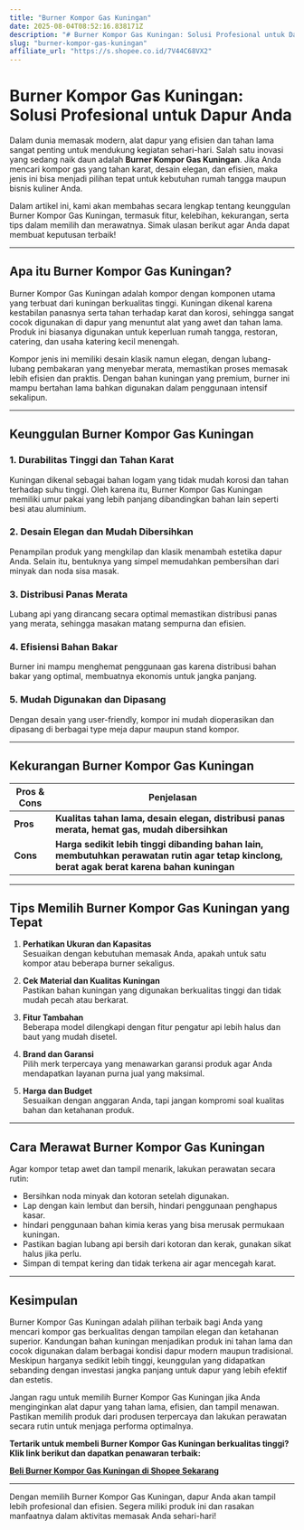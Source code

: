 ```yaml
---
title: "Burner Kompor Gas Kuningan"
date: 2025-08-04T08:52:16.838171Z
description: "# Burner Kompor Gas Kuningan: Solusi Profesional untuk Dapur Anda..."
slug: "burner-kompor-gas-kuningan"
affiliate_url: "https://s.shopee.co.id/7V44C68VX2"
---
```

# Burner Kompor Gas Kuningan: Solusi Profesional untuk Dapur Anda

Dalam dunia memasak modern, alat dapur yang efisien dan tahan lama sangat penting untuk mendukung kegiatan sehari-hari. Salah satu inovasi yang sedang naik daun adalah **Burner Kompor Gas Kuningan**. Jika Anda mencari kompor gas yang tahan karat, desain elegan, dan efisien, maka jenis ini bisa menjadi pilihan tepat untuk kebutuhan rumah tangga maupun bisnis kuliner Anda.

Dalam artikel ini, kami akan membahas secara lengkap tentang keunggulan Burner Kompor Gas Kuningan, termasuk fitur, kelebihan, kekurangan, serta tips dalam memilih dan merawatnya. Simak ulasan berikut agar Anda dapat membuat keputusan terbaik!

---

## Apa itu Burner Kompor Gas Kuningan?

Burner Kompor Gas Kuningan adalah kompor dengan komponen utama yang terbuat dari kuningan berkualitas tinggi. Kuningan dikenal karena kestabilan panasnya serta tahan terhadap karat dan korosi, sehingga sangat cocok digunakan di dapur yang menuntut alat yang awet dan tahan lama. Produk ini biasanya digunakan untuk keperluan rumah tangga, restoran, catering, dan usaha katering kecil menengah.

Kompor jenis ini memiliki desain klasik namun elegan, dengan lubang-lubang pembakaran yang menyebar merata, memastikan proses memasak lebih efisien dan praktis. Dengan bahan kuningan yang premium, burner ini mampu bertahan lama bahkan digunakan dalam penggunaan intensif sekalipun.

---

## Keunggulan Burner Kompor Gas Kuningan

### 1. Durabilitas Tinggi dan Tahan Karat

Kuningan dikenal sebagai bahan logam yang tidak mudah korosi dan tahan terhadap suhu tinggi. Oleh karena itu, Burner Kompor Gas Kuningan memiliki umur pakai yang lebih panjang dibandingkan bahan lain seperti besi atau aluminium.

### 2. Desain Elegan dan Mudah Dibersihkan

Penampilan produk yang mengkilap dan klasik menambah estetika dapur Anda. Selain itu, bentuknya yang simpel memudahkan pembersihan dari minyak dan noda sisa masak.

### 3. Distribusi Panas Merata

Lubang api yang dirancang secara optimal memastikan distribusi panas yang merata, sehingga masakan matang sempurna dan efisien.

### 4. Efisiensi Bahan Bakar

Burner ini mampu menghemat penggunaan gas karena distribusi bahan bakar yang optimal, membuatnya ekonomis untuk jangka panjang.

### 5. Mudah Digunakan dan Dipasang

Dengan desain yang user-friendly, kompor ini mudah dioperasikan dan dipasang di berbagai type meja dapur maupun stand kompor.

---

## Kekurangan Burner Kompor Gas Kuningan

| Pros & Cons | Penjelasan |
|--------------|--------------|
| **Pros** | **Kualitas tahan lama, desain elegan, distribusi panas merata, hemat gas, mudah dibersihkan** |
| **Cons** | **Harga sedikit lebih tinggi dibanding bahan lain, membutuhkan perawatan rutin agar tetap kinclong, berat agak berat karena bahan kuningan** |

---

## Tips Memilih Burner Kompor Gas Kuningan yang Tepat

1. **Perhatikan Ukuran dan Kapasitas**  
Sesuaikan dengan kebutuhan memasak Anda, apakah untuk satu kompor atau beberapa burner sekaligus.

2. **Cek Material dan Kualitas Kuningan**  
Pastikan bahan kuningan yang digunakan berkualitas tinggi dan tidak mudah pecah atau berkarat.

3. **Fitur Tambahan**  
Beberapa model dilengkapi dengan fitur pengatur api lebih halus dan baut yang mudah disetel.

4. **Brand dan Garansi**  
Pilih merk terpercaya yang menawarkan garansi produk agar Anda mendapatkan layanan purna jual yang maksimal.

5. **Harga dan Budget**  
Sesuaikan dengan anggaran Anda, tapi jangan kompromi soal kualitas bahan dan ketahanan produk.

---

## Cara Merawat Burner Kompor Gas Kuningan

Agar kompor tetap awet dan tampil menarik, lakukan perawatan secara rutin:

- Bersihkan noda minyak dan kotoran setelah digunakan.
- Lap dengan kain lembut dan bersih, hindari penggunaan penghapus kasar.
- hindari penggunaan bahan kimia keras yang bisa merusak permukaan kuningan.
- Pastikan bagian lubang api bersih dari kotoran dan kerak, gunakan sikat halus jika perlu.
- Simpan di tempat kering dan tidak terkena air agar mencegah karat.

---

## Kesimpulan

Burner Kompor Gas Kuningan adalah pilihan terbaik bagi Anda yang mencari kompor gas berkualitas dengan tampilan elegan dan ketahanan superior. Kandungan bahan kuningan menjadikan produk ini tahan lama dan cocok digunakan dalam berbagai kondisi dapur modern maupun tradisional. Meskipun harganya sedikit lebih tinggi, keunggulan yang didapatkan sebanding dengan investasi jangka panjang untuk dapur yang lebih efektif dan estetis.

Jangan ragu untuk memilih Burner Kompor Gas Kuningan jika Anda menginginkan alat dapur yang tahan lama, efisien, dan tampil menawan. Pastikan memilih produk dari produsen terpercaya dan lakukan perawatan secara rutin untuk menjaga performa optimalnya.

**Tertarik untuk membeli Burner Kompor Gas Kuningan berkualitas tinggi? Klik link berikut dan dapatkan penawaran terbaik:**

[**Beli Burner Kompor Gas Kuningan di Shopee Sekarang**](https://s.shopee.co.id/7V44C68VX2)

---

Dengan memilih Burner Kompor Gas Kuningan, dapur Anda akan tampil lebih profesional dan efisien. Segera miliki produk ini dan rasakan manfaatnya dalam aktivitas memasak Anda sehari-hari!